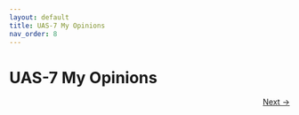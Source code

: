 ```yaml
---
layout: default
title: UAS-7 My Opinions
nav_order: 8
---
```


# UAS-7 My Opinions


<p align="right">
  <a href="2%20UTS-2%20My%20Opinions.html">Next →</a>
</p>
